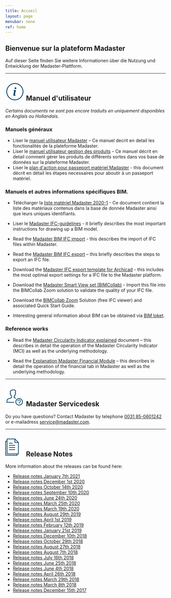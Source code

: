 ```yaml
---
title: Accueil
layout: page
menubar: none
ref: home
---
```


## Bienvenue sur la plateform Madaster
Auf dieser Seite finden Sie weitere Informationen über die Nutzung und Entwicklung der Madaster-Plattform.

---

## <img class="header-img" src="/assets/images/767.svg"> Manuel d'utilisateur

_Certains documents ne sont pas encore traduits en uniquement disponibles en Anglais ou Hollandais._



### Manuels généraux

 * Liser le <a href="/files/en/Madaster - User manual.pdf" target="_blank">manuel utilisateur Madaster</a> – Ce manuel decrit en detail les fonctionalités de la plateforme Madaster.
 * Liser le <a href="/files/en/Madaster - Manual Add Products.pdf" target="_blank">manuel utilisateur gestion des produits</a> – Ce manuel décrit en detail comment gérer les produits de différents sortes dans vos base de données sur la plateforme Madaster.
 * Liser le  <a href="/files/en/Madaster - Action plan.pdf" target="_blank">plan d'action pour passeport matériel Madaster</a> - this document décrit en détail les étapes necessaires pour aboutir à un passeport matériel.

### Manuels et autres informations spécifiques BIM.

  * Télécharger la <a href="/files/fr/matériel Madaster.xlsx" target="_blank">liste matériel Madaster 2020-1</a> - Ce document contient la liste des matériaux contenus dans la base de donnée Madaster ainsi que leurs uniques identifiants.

 * Liser le <a href="/files/en/Madaster BIM - IFC guidelines.pdf" target="_blank">Madaster IFC-guidelines</a> - it briefly describes the most important instructions for drawing up a BIM model.
 * Read the <a href="/files/en/Madaster BIM - IFC import process.pdf" target="_blank">Madaster BIM IFC import</a> - this describes the import of IFC files within Madaster.
 * Read the <a href="/files/en/Madaster BIM - IFC export UK_v20-1.pdf" target="_blank">Madaster BIM IFC export</a> – this briefly describes the steps to export an IFC file.
 * Download the <a href="/files/Archicad_ExportTemplate.tpl" target="_blank"> Madaster IFC export template for Archicad</a> - this includes the most optimal export settings for a IFC file to the Madaster platform.
 * Download the <a href="http://www.bimcollab.com/en/Support/Support/Downloads/BIMcollab-ZOOM" target="_blank">Madaster Smart View set (BIMCollab)</a> - Import this file into the BIMCollab Zoom solution to validate the quality of your IFC file.
 * Download the <a href="http://www.bimcollab.com/en/Support/Support/Downloads/BIMcollab-ZOOM" target="_blank">BIMCollab Zoom</a> Solution (free IFC viewer) and associated Quick Start Guide.
 * Interesting general information about BIM can be obtained via <a href="https://www.bimloket.nl/BIMbasisILS" target="_blank">BIM loket</a>.



### Reference works

 * Read the <a href="/files/en/Madaster - Circularity Indicator explained.pdf" target="_blank">Madaster Circularity Indicator explained</a> document – this describes in detail the operation of the Madaster Circularity Indicator (MCI) as well as the underlying methodology.
 
* Read the <a href="/files/en/Madaster - Financial.pdf" target="_blank">Explanation Madaster Financial Module</a> – this describes in detail the operation of the financial tab in Madaster as well as the underlying methodology.

---

## <img class="header-img" src="/assets/images/771.svg"> Madaster Servicedesk
Do you have questions? Contact Madaster by telephone [0031 85-0601242](tel:+31850601242) or e-mailadress <service@madaster.com>.

---

## <img class="header-img" src="/assets/images/770.svg"> Release Notes

More information about the releases can be found here:

* <a href="/files/Madaster Releasenotes_2020_09_UK.pdf" target="_blank">Release notes January 7th 2021</a>
* <a href="/files/Madaster Releasenotes_2020_08_FR.pdf" target="_blank">Release notes December 1st 2020</a>
* <a href="/files/Madaster Releasenotes_2020_06_UK.pdf" target="_blank">Release notes October 14th 2020</a>
* <a href="/files/Madaster Releasenotes_2020_05_UK.pdf" target="_blank">Release notes September 10th 2020</a>
* <a href="/files/Madaster Releasenotes_2020_04_UK.pdf" target="_blank">Release notes June 24th 2020</a>
* <a href="/files/Releasenotes_Release_2020_03_UK.pdf" target="_blank">Release notes March 25th 2020</a>
* <a href="/files/Releasenotes_Release_2020_0102_UK.pdf" target="_blank">Release notes March 19th 2020</a>
* <a href="/files/Releasenotes_Release_2019.8_en.pdf" target="_blank">Release notes August 29th 2019</a>
* <a href="/files/Releasenotes_Release_2019.3_en.pdf" target="_blank">Release notes April 1st 2019</a>
* <a href="/files/Releasenotes_Release_2019.2_en.pdf" target="_blank">Release notes February 12th 2019</a>
* <a href="/files/Releasenotes_Release_2019.1_en.pdf" target="_blank">Release notes January 21st 2019</a>
* <a href="/files/Releasenotes_Release_2018.12_en.pdf" target="_blank">Release notes December 10th 2018</a>
* <a href="/files/Releasenotes_Release_2018.9_en.pdf" target="_blank">Release notes October 29th 2018</a>
* <a href="/files/Releasenotes_Release_2018.8_en.pdf" target="_blank">Release notes August 27th 2018</a>
* <a href="/files/Releasenotes_Release_2018.7_en.pdf" target="_blank">Release notes August 7th 2018</a>
* <a href="/files/Releasenotes_Release_2018.6_en.pdf" target="_blank">Release notes July 16th 2018</a>
* <a href="/files/Releasenotes_Release_2018.5_en.pdf" target="_blank">Release notes June 25th 2018</a>
* <a href="/files/Releasenotes_Release_2018.4_en.pdf" target="_blank">Release notes June 4th 2018</a>
* <a href="/files/Releasenotes_Release_2018.3_en.pdf" target="_blank">Release notes April 26th 2018</a>
* <a href="/files/Releasenotes_Release_2018.2_en.pdf" target="_blank">Release notes March 29th 2018</a>
* <a href="/files/Releasenotes_Release_2018.1_en.pdf" target="_blank">Release notes March 8th 2018</a>
* <a href="/files/Releasenotes_Release_2017.1_en.pdf" target="_blank">Release notes December 15th 2017</a>
